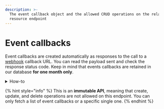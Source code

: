 ```yaml
---
description: >-
  The event callback object and the allowed CRUD operations on the related
  resource endpoint
---
```


# Event callbacks

Event callbacks are created automatically as responses to the call to a [webhook](../webhooks/) callback URL. You can read the payload sent and check the response status code. Keep in mind that events callbacks are retained in our database **for one month only**.&#x20;

<details>

<summary>How-to</summary>

Check the related [guide](https://docs.commercelayer.io/developers/real-time-webhooks) for more info about real-time webhooks and webhooks callbacks.

</details>

{% hint style="info" %}
This is an **immutable API**, meaning that create, update, and delete operations are not allowed on this endpoint. You can only fetch a list of event callbacks or a specific single one.
{% endhint %}
